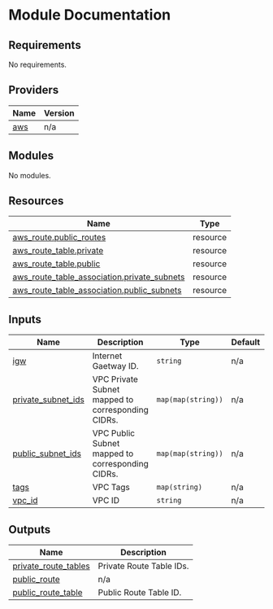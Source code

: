 <!-- BEGIN_TF_DOCS -->
# Module Documentation
  ## Requirements

No requirements.

## Providers

| Name | Version |
|------|---------|
| <a name="provider_aws"></a> [aws](#provider\_aws) | n/a |

## Modules

No modules.

## Resources

| Name | Type |
|------|------|
| [aws_route.public_routes](https://registry.terraform.io/providers/hashicorp/aws/latest/docs/resources/route) | resource |
| [aws_route_table.private](https://registry.terraform.io/providers/hashicorp/aws/latest/docs/resources/route_table) | resource |
| [aws_route_table.public](https://registry.terraform.io/providers/hashicorp/aws/latest/docs/resources/route_table) | resource |
| [aws_route_table_association.private_subnets](https://registry.terraform.io/providers/hashicorp/aws/latest/docs/resources/route_table_association) | resource |
| [aws_route_table_association.public_subnets](https://registry.terraform.io/providers/hashicorp/aws/latest/docs/resources/route_table_association) | resource |

## Inputs

| Name | Description | Type | Default | Required |
|------|-------------|------|---------|:--------:|
| <a name="input_igw"></a> [igw](#input\_igw) | Internet Gaetway ID. | `string` | n/a | yes |
| <a name="input_private_subnet_ids"></a> [private\_subnet\_ids](#input\_private\_subnet\_ids) | VPC Private Subnet mapped to corresponding CIDRs. | `map(map(string))` | n/a | yes |
| <a name="input_public_subnet_ids"></a> [public\_subnet\_ids](#input\_public\_subnet\_ids) | VPC Public Subnet mapped to corresponding CIDRs. | `map(map(string))` | n/a | yes |
| <a name="input_tags"></a> [tags](#input\_tags) | VPC Tags | `map(string)` | n/a | yes |
| <a name="input_vpc_id"></a> [vpc\_id](#input\_vpc\_id) | VPC ID | `string` | n/a | yes |

## Outputs

| Name | Description |
|------|-------------|
| <a name="output_private_route_tables"></a> [private\_route\_tables](#output\_private\_route\_tables) | Private Route Table IDs. |
| <a name="output_public_route"></a> [public\_route](#output\_public\_route) | n/a |
| <a name="output_public_route_table"></a> [public\_route\_table](#output\_public\_route\_table) | Public Route Table ID. |
<!-- END_TF_DOCS -->